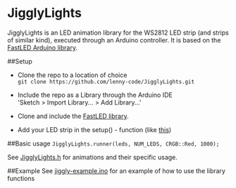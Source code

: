 # JigglyLights

JigglyLights is an LED animation library for the WS2812 LED strip (and strips of similar kind), executed through an Arduino controller.
It is based on the [FastLED Arduino library](http://fastled.io/).

##Setup
* Clone the repo to a location of choice  
`git clone https://github.com/lenny-code/JigglyLights.git`
* Include the repo as a Library through the Arduino IDE  
 'Sketch > Import Library... > Add Library...'

* Clone and include the [FastLED library](https://github.com/FastLED/FastLED).  
* Add your LED strip in the setup() - function (like [this](https://github.com/FastLED/FastLED#simple-example))  

##Basic usage 
 `JigglyLights.runner(leds, NUM_LEDS, CRGB::Red, 1000);`  
 
 See [JigglyLights.h](https://github.com/lenny-code/JigglyLights/blob/master/JigglyLights.h) for animations and their specific usage.
 
##Example
See [jiggly-example.ino](https://github.com/lenny-code/JigglyLights/blob/master/jiggly-example.ino) for an example of how to use the library functions
